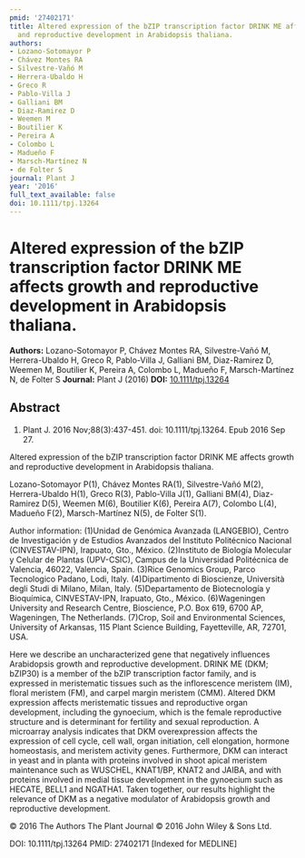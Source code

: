 ```yaml
---
pmid: '27402171'
title: Altered expression of the bZIP transcription factor DRINK ME affects growth
  and reproductive development in Arabidopsis thaliana.
authors:
- Lozano-Sotomayor P
- Chávez Montes RA
- Silvestre-Vañó M
- Herrera-Ubaldo H
- Greco R
- Pablo-Villa J
- Galliani BM
- Diaz-Ramirez D
- Weemen M
- Boutilier K
- Pereira A
- Colombo L
- Madueño F
- Marsch-Martínez N
- de Folter S
journal: Plant J
year: '2016'
full_text_available: false
doi: 10.1111/tpj.13264
---
```


# Altered expression of the bZIP transcription factor DRINK ME affects growth and reproductive development in Arabidopsis thaliana.
**Authors:** Lozano-Sotomayor P, Chávez Montes RA, Silvestre-Vañó M, Herrera-Ubaldo H, Greco R, Pablo-Villa J, Galliani BM, Diaz-Ramirez D, Weemen M, Boutilier K, Pereira A, Colombo L, Madueño F, Marsch-Martínez N, de Folter S
**Journal:** Plant J (2016)
**DOI:** [10.1111/tpj.13264](https://doi.org/10.1111/tpj.13264)

## Abstract

1. Plant J. 2016 Nov;88(3):437-451. doi: 10.1111/tpj.13264. Epub 2016 Sep 27.

Altered expression of the bZIP transcription factor DRINK ME affects growth and 
reproductive development in Arabidopsis thaliana.

Lozano-Sotomayor P(1), Chávez Montes RA(1), Silvestre-Vañó M(2), Herrera-Ubaldo 
H(1), Greco R(3), Pablo-Villa J(1), Galliani BM(4), Diaz-Ramirez D(5), Weemen 
M(6), Boutilier K(6), Pereira A(7), Colombo L(4), Madueño F(2), Marsch-Martínez 
N(5), de Folter S(1).

Author information:
(1)Unidad de Genómica Avanzada (LANGEBIO), Centro de Investigación y de Estudios 
Avanzados del Instituto Politécnico Nacional (CINVESTAV-IPN), Irapuato, Gto., 
México.
(2)Instituto de Biología Molecular y Celular de Plantas (UPV-CSIC), Campus de la 
Universidad Politécnica de Valencia, 46022, Valencia, Spain.
(3)Rice Genomics Group, Parco Tecnologico Padano, Lodi, Italy.
(4)Dipartimento di Bioscienze, Università degli Studi di Milano, Milan, Italy.
(5)Departamento de Biotecnología y Bioquímica, CINVESTAV-IPN, Irapuato, Gto., 
México.
(6)Wageningen University and Research Centre, Bioscience, P.O. Box 619, 6700 AP, 
Wageningen, The Netherlands.
(7)Crop, Soil and Environmental Sciences, University of Arkansas, 115 Plant 
Science Building, Fayetteville, AR, 72701, USA.

Here we describe an uncharacterized gene that negatively influences Arabidopsis 
growth and reproductive development. DRINK ME (DKM; bZIP30) is a member of the 
bZIP transcription factor family, and is expressed in meristematic tissues such 
as the inflorescence meristem (IM), floral meristem (FM), and carpel margin 
meristem (CMM). Altered DKM expression affects meristematic tissues and 
reproductive organ development, including the gynoecium, which is the female 
reproductive structure and is determinant for fertility and sexual reproduction. 
A microarray analysis indicates that DKM overexpression affects the expression 
of cell cycle, cell wall, organ initiation, cell elongation, hormone 
homeostasis, and meristem activity genes. Furthermore, DKM can interact in yeast 
and in planta with proteins involved in shoot apical meristem maintenance such 
as WUSCHEL, KNAT1/BP, KNAT2 and JAIBA, and with proteins involved in medial 
tissue development in the gynoecium such as HECATE, BELL1 and NGATHA1. Taken 
together, our results highlight the relevance of DKM as a negative modulator of 
Arabidopsis growth and reproductive development.

© 2016 The Authors The Plant Journal © 2016 John Wiley & Sons Ltd.

DOI: 10.1111/tpj.13264
PMID: 27402171 [Indexed for MEDLINE]

